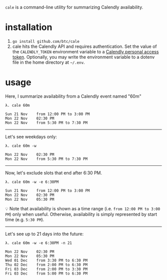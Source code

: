 `cale` is a command-line utility for summarizing Calendly availability.

# installation

1. `go install github.com/btc/cale`
1. cale hits the Calendly API and requires authentication. Set the value of the `CALENDLY_TOKEN` environment variable to a [Calendly personal access token](https://calendly.com/integrations/api_webhooks). Optionally, you may write the environment variable to a dotenv file in the home directory at `~/.env`.

# usage

Here, I summarize availability from a Calendly event named "60m"
```
λ. cale 60m

Sun 21 Nov    from 12:00 PM to 3:00 PM
Mon 22 Nov    02:30 PM
Mon 22 Nov    from 5:30 PM to 7:30 PM
```
---

Let's see weekdays only:
```
λ. cale 60m -w

Mon 22 Nov    02:30 PM
Mon 22 Nov    from 5:30 PM to 7:30 PM
```
---

Now, let's exclude slots that end after 6:30 PM. 

```
λ. cale 60m -w -e 6:30PM

Sun 21 Nov    from 12:00 PM to 3:00 PM
Mon 22 Nov    02:30 PM
Mon 22 Nov    05:30 PM
```
💡 Note that availability is shown as a time range (i.e. `from 12:00 PM to 3:00 PM`) only when useful. Otherwise, availability is simply represented by start time (e.g. `5:30 PM`).

---

Let's see up to 21 days into the future:
```
λ. cale 60m -w -e 6:30PM -n 21

Mon 22 Nov    02:30 PM
Mon 22 Nov    05:30 PM
Wed 01 Dec    from 3:30 PM to 6:30 PM
Thu 02 Dec    from 2:00 PM to 6:30 PM
Fri 03 Dec    from 2:00 PM to 3:30 PM
Fri 03 Dec    from 5:00 PM to 6:30 PM
```
